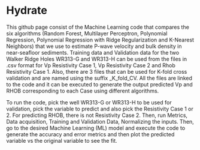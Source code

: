# Hydrate
This github page consist of the Machine Learning code that compares the six algorithms (Random Forest, Multilayer Perceptron, Polynomial Regression, Polynomial Regression with Ridge Regularization and K-Nearest Neighbors) that we use to estimate P-wave velocity and bulk density in near-seafloor sediments.
Training data and Validation data for the two Walker Ridge Holes WR313-G and WR313-H can be used from the files in .csv format for Vp Resistivity Case 1, Vp Resistivity Case 2 and Rhob Resistivity Case 1.
Also, there are 3 files that can be used for K-fold cross validation and are named using the suffix _K_fold_CV.
All the files are linked to the code and it can be executed to generate the output predicted Vp and RHOB corresponding to each Case using different algorithms.


To run the code, pick the well WR313-G or WR313-H to be used for validation, pick the variable to predict and also pick the Resistivity Case 1 or 2. For predicting RHOB, there is not Resistivity Case 2. Then, run Metrics, Data acquisition, Training and Validation Data, Normalizing the inputs. Then, go to the desired Machine Learning (ML) model and execute the code to generate the accuracy and error metrics and then plot the predicted variable vs the original variable to see the fit.
